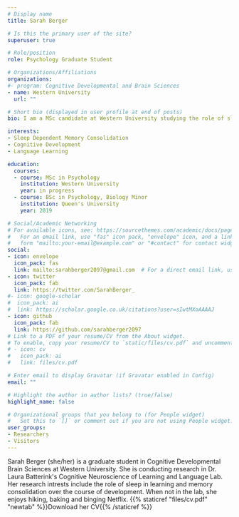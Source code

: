 ```yaml
---
# Display name
title: Sarah Berger

# Is this the primary user of the site?
superuser: true

# Role/position
role: Psychology Graduate Student

# Organizations/Affiliations
organizations:
#- program: Cognitive Developmental and Brain Sciences
- name: Western University
  url: ""

# Short bio (displayed in user profile at end of posts)
bio: I am a MSc candidate at Western University studying the role of sleep in learning and memory consolidation over the course of development.

interests:
- Sleep Dependent Memory Consolidation
- Cognitive Development
- Language Learning

education:
  courses:
  - course: MSc in Psychology
    institution: Western University
    year: in progress
  - course: BSc in Psychology, Biology Minor
    institution: Queen's University
    year: 2019

# Social/Academic Networking
# For available icons, see: https://sourcethemes.com/academic/docs/page-builder/#icons
#   For an email link, use "fas" icon pack, "envelope" icon, and a link in the
#   form "mailto:your-email@example.com" or "#contact" for contact widget.
social:
- icon: envelope
  icon_pack: fas
  link: mailto:sarahberger2097@gmail.com  # For a direct email link, use "mailto:test@example.org".
- icon: twitter
  icon_pack: fab
  link: https://twitter.com/SarahBerger_
#- icon: google-scholar
#  icon_pack: ai
#  link: https://scholar.google.co.uk/citations?user=sIwtMXoAAAAJ
- icon: github
  icon_pack: fab
  link: https://github.com/sarahberger2097
# Link to a PDF of your resume/CV from the About widget.
# To enable, copy your resume/CV to `static/files/cv.pdf` and uncomment the lines below.
# - icon: cv
#   icon_pack: ai
#   link: files/cv.pdf

# Enter email to display Gravatar (if Gravatar enabled in Config)
email: ""

# Highlight the author in author lists? (true/false)
highlight_name: false

# Organizational groups that you belong to (for People widget)
#   Set this to `[]` or comment out if you are not using People widget.
user_groups:
- Researchers
- Visitors
---
```


Sarah Berger (she/her) is a graduate student in Cognitive Developmental Brain Sciences at Western University. She is conducting research in Dr. Laura Batterink's Cognitive Neuroscience of Learning and Language Lab. Her research intrests include the role of sleep in learning and memory consolidation over the course of development. When not in the lab, she enjoys hiking, baking and binging Netflix. {{% staticref "files/cv.pdf" "newtab" %}}Download her CV{{% /staticref %}} 

